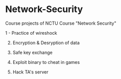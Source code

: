 # Network-Security
Course projects of NCTU Course "Network Security"

1 - Practice of wireshock

2.  Encryption & Desryption of data

3.  Safe key exchange

4. Exploit binary to cheat in games

5. Hack TA's server

